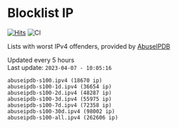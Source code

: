 # Blocklist IP

[![Hits](https://hits.seeyoufarm.com/api/count/incr/badge.svg?url=https%3A%2F%2Fgithub.com%2Fborestad%2Fblocklist-ip%2F&count_bg=%2379C83D&title_bg=%23555555&icon=&icon_color=%23E7E7E7&title=hits&edge_flat=false)](https://hits.seeyoufarm.com)  ![CI](https://img.shields.io/github/workflow/status/borestad/blocklist-ip/CI?style=flat-square)

Lists with worst IPv4 offenders, provided by [AbuseIPDB](https://www.abuseipdb.com/)

<!-- FOOTER-PLACEHOLDER -->
Updated every 5 hours<br>
Last update: `2023-04-07 - 10:05:16`
```
abuseipdb-s100.ipv4 (18670 ip)
abuseipdb-s100-1d.ipv4 (36654 ip)
abuseipdb-s100-2d.ipv4 (48287 ip)
abuseipdb-s100-3d.ipv4 (55975 ip)
abuseipdb-s100-7d.ipv4 (72358 ip)
abuseipdb-s100-30d.ipv4 (98002 ip)
abuseipdb-s100-all.ipv4 (262606 ip)
```
